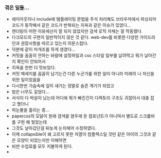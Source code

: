 

### 겪은 일들...
- 레이아웃이나 include에 템플레이팅 문법을 주석 처리해도 브라우저에서 파싱되어 코드가 동작해서 같은 코드가 반복되는 지옥과 같은 이슈가 있었다...
- 렌더링이 어떤 이유에선지 잘 되지 않았지만 검색 로직 자체는 잘 작동했다.
- 다크모드의 구현이 일반적이지 않은 것 같다. web-dev를 비롯한 다양한 가이드라인과 권장사항을 따르고 있는지 의문스럽다.
- 덕분에 같이 마개조를 하게 생겼다...
- 커밋을 꼼꼼히 안하는 바람에 설정파일과 css 스타일 일부를 날려먹고 뭐가 날아간지 확인이 안되어서
- 지옥을 한번 더 맛보았다.
- 커밋 메세지를 꼼꼼히 남기는건 다른 누군가를 위한 일이 아니라 미래의 나 자신을 위한 일이었음을
- 다시한번 가슴속에 깊이 새기는 정말로 슬픈 계기가 되었고
- 밤은 너무도 길었다...
- 서식이 다 박살이 났는데 어디에 뭐가 빠진건지 디렉토리 구조도 귀찮아서 대충 잡고 했더니
- 피눈물을 흘리는 중...
- papercss의 모달이 원래 검색을 염두에 둔 컴포넌트가 아니여서 별도로 스크롤바를 구현 해 뒀었는데
- 그것도 날아갔단걸 뒤늦게 눈치채어 수정하였다.
- 이제 collapsible이 왜 고르지 못한 치열이 컴플렉스일 것만 같은 아이의 그것과 같은 모양이 되었는지만 이해하면
- 비싼 수업료를 모두 지불하게 된다.
- 
